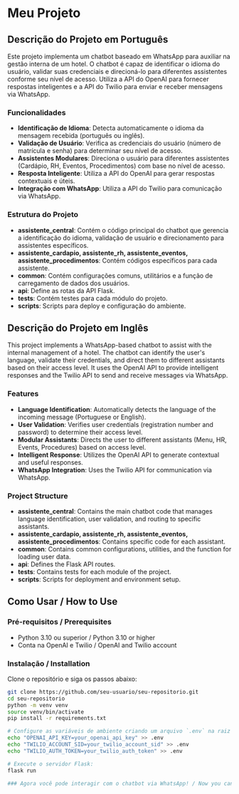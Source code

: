 # Meu Projeto

## Descrição do Projeto em Português

Este projeto implementa um chatbot baseado em WhatsApp para auxiliar na gestão interna de um hotel. O chatbot é capaz de identificar o idioma do usuário, validar suas credenciais e direcioná-lo para diferentes assistentes conforme seu nível de acesso. Utiliza a API do OpenAI para fornecer respostas inteligentes e a API do Twilio para enviar e receber mensagens via WhatsApp.

### Funcionalidades

- **Identificação de Idioma**: Detecta automaticamente o idioma da mensagem recebida (português ou inglês).
- **Validação de Usuário**: Verifica as credenciais do usuário (número de matrícula e senha) para determinar seu nível de acesso.
- **Assistentes Modulares**: Direciona o usuário para diferentes assistentes (Cardápio, RH, Eventos, Procedimentos) com base no nível de acesso.
- **Resposta Inteligente**: Utiliza a API do OpenAI para gerar respostas contextuais e úteis.
- **Integração com WhatsApp**: Utiliza a API do Twilio para comunicação via WhatsApp.

### Estrutura do Projeto

- **assistente_central**: Contém o código principal do chatbot que gerencia a identificação do idioma, validação de usuário e direcionamento para assistentes específicos.
- **assistente_cardapio, assistente_rh, assistente_eventos, assistente_procedimentos**: Contém códigos específicos para cada assistente.
- **common**: Contém configurações comuns, utilitários e a função de carregamento de dados dos usuários.
- **api**: Define as rotas da API Flask.
- **tests**: Contém testes para cada módulo do projeto.
- **scripts**: Scripts para deploy e configuração do ambiente.

## Descrição do Projeto em Inglês

This project implements a WhatsApp-based chatbot to assist with the internal management of a hotel. The chatbot can identify the user's language, validate their credentials, and direct them to different assistants based on their access level. It uses the OpenAI API to provide intelligent responses and the Twilio API to send and receive messages via WhatsApp.

### Features

- **Language Identification**: Automatically detects the language of the incoming message (Portuguese or English).
- **User Validation**: Verifies user credentials (registration number and password) to determine their access level.
- **Modular Assistants**: Directs the user to different assistants (Menu, HR, Events, Procedures) based on access level.
- **Intelligent Response**: Utilizes the OpenAI API to generate contextual and useful responses.
- **WhatsApp Integration**: Uses the Twilio API for communication via WhatsApp.

### Project Structure

- **assistente_central**: Contains the main chatbot code that manages language identification, user validation, and routing to specific assistants.
- **assistente_cardapio, assistente_rh, assistente_eventos, assistente_procedimentos**: Contains specific code for each assistant.
- **common**: Contains common configurations, utilities, and the function for loading user data.
- **api**: Defines the Flask API routes.
- **tests**: Contains tests for each module of the project.
- **scripts**: Scripts for deployment and environment setup.

## Como Usar / How to Use

### Pré-requisitos / Prerequisites

- Python 3.10 ou superior / Python 3.10 or higher
- Conta na OpenAI e Twilio / OpenAI and Twilio account

### Instalação / Installation

Clone o repositório e siga os passos abaixo:

```sh
git clone https://github.com/seu-usuario/seu-repositorio.git
cd seu-repositorio
python -m venv venv
source venv/bin/activate
pip install -r requirements.txt

# Configure as variáveis de ambiente criando um arquivo `.env` na raiz do projeto e adicionando suas chaves de API:
echo "OPENAI_API_KEY=your_openai_api_key" >> .env
echo "TWILIO_ACCOUNT_SID=your_twilio_account_sid" >> .env
echo "TWILIO_AUTH_TOKEN=your_twilio_auth_token" >> .env

# Execute o servidor Flask:
flask run

### Agora você pode interagir com o chatbot via WhatsApp! / Now you can interact with the chatbot via WhatsApp!


